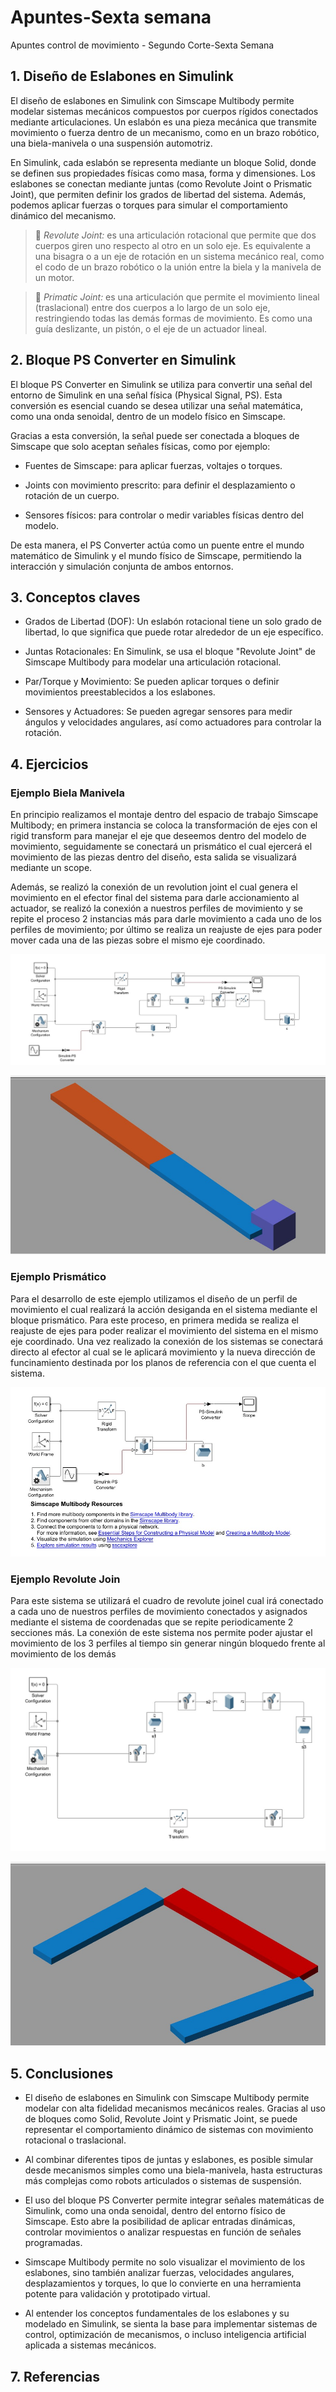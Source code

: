 # Apuntes-Sexta semana
Apuntes control de movimiento - Segundo Corte-Sexta Semana

## 1. Diseño de Eslabones en Simulink
El diseño de eslabones en Simulink con Simscape Multibody permite modelar sistemas mecánicos compuestos por cuerpos rígidos conectados mediante articulaciones. Un eslabón es una pieza mecánica que transmite movimiento o fuerza dentro de un mecanismo, como en un brazo robótico, una biela-manivela o una suspensión automotriz.

En Simulink, cada eslabón se representa mediante un bloque Solid, donde se definen sus propiedades físicas como masa, forma y dimensiones. Los eslabones se conectan mediante juntas (como Revolute Joint o Prismatic Joint), que permiten definir los grados de libertad del sistema. Además, podemos aplicar fuerzas o torques para simular el comportamiento dinámico del mecanismo.

>🔑 *Revolute Joint:* es una articulación rotacional que permite que dos cuerpos giren uno respecto al otro en un solo eje. Es equivalente a una bisagra o a un eje de rotación en un sistema mecánico real, como el codo de un brazo robótico o la unión entre la biela y la manivela de un motor.

>🔑 *Primatic Joint:* es una articulación que permite el movimiento lineal (traslacional) entre dos cuerpos a lo largo de un solo eje, restringiendo todas las demás formas de movimiento. Es como una guía deslizante, un pistón, o el eje de un actuador lineal.

## 2. Bloque PS Converter en Simulink

El bloque PS Converter en Simulink se utiliza para convertir una señal del entorno de Simulink en una señal física (Physical Signal, PS). Esta conversión es esencial cuando se desea utilizar una señal matemática, como una onda senoidal, dentro de un modelo físico en Simscape.

Gracias a esta conversión, la señal puede ser conectada a bloques de Simscape que solo aceptan señales físicas, como por ejemplo:

* Fuentes de Simscape: para aplicar fuerzas, voltajes o torques.

* Joints con movimiento prescrito: para definir el desplazamiento o rotación de un cuerpo.

* Sensores físicos: para controlar o medir variables físicas dentro del modelo.

De esta manera, el PS Converter actúa como un puente entre el mundo matemático de Simulink y el mundo físico de Simscape, permitiendo la interacción y simulación conjunta de ambos entornos.

## 3. Conceptos claves

* Grados de Libertad (DOF): Un eslabón rotacional tiene un solo grado de libertad, lo que significa que puede rotar alrededor de un eje específico.

* Juntas Rotacionales: En Simulink, se usa el bloque "Revolute Joint" de Simscape Multibody para modelar una articulación rotacional.

* Par/Torque y Movimiento: Se pueden aplicar torques o definir movimientos preestablecidos a los eslabones.

* Sensores y Actuadores: Se pueden agregar sensores para medir ángulos y velocidades angulares, así como actuadores para controlar la rotación.

## 4. Ejercicios

### Ejemplo Biela Manivela

En principio realizamos el montaje dentro del espacio de trabajo Simscape Multibody; en primera instancia se coloca la transformación de ejes con el rigid transform para manejar el eje que deseemos dentro del modelo de movimiento, seguidamente se conectará un prismático el cual ejercerá el movimiento de las piezas dentro del diseño, esta salida se visualizará mediante un scope.

Además, se realizó la conexión de un revolution joint el cual genera el movimiento en el efector final del sistema para darle accionamiento al actuador, se realizó la conexión a nuestros perfiles de movimiento y se repite el proceso 2 instancias más para darle movimiento a cada uno de los perfiles de movimiento; por último se realiza un reajuste de ejes para poder mover cada una de las piezas sobre el mismo eje coordinado.


![](Manivela.jpg)


![](https://github.com/MariaFernandaOrtiz-111449/Apuntes_sexta_semana/blob/e5fc03c8607472c62c4ebbcd9183101668ee143d/Manivela2.jpg)

### Ejemplo Prismático

Para el desarrollo de este ejemplo utilizamos el diseño de un perfil de movimiento el cual realizará la acción desiganda en el sistema mediante el bloque prismático. Para este proceso, en primera medida se realiza el reajuste de ejes para poder realizar el movimiento del sistema en el mismo eje coordinado. Una vez realizado la conexión de los sistemas se conectará directo al efector al cual se le aplicará movimiento y la nueva dirección de funcinamiento destinada por los planos de referencia con el que cuenta el sistema. 

![](https://github.com/MariaFernandaOrtiz-111449/Apuntes_sexta_semana/blob/b95e4ac4a06fc853ab1a897a0adaa2e2cc8fc5cd/primastico.jpg)




### Ejemplo Revolute Join

Para este sistema se utilizará el cuadro de revolute joinel cual irá conectado a cada uno de nuestros perfiles de movimiento conectados y asignados mediante el sistema de coordenadas que se repite periodicamente 2 secciones más. La conexión de este sistema nos permite poder ajustar el movimiento de los 3 perfiles al tiempo sin generar ningún
bloquedo frente al movimiento de los demás

![](https://github.com/MariaFernandaOrtiz-111449/Apuntes_sexta_semana/blob/6d3108f30bae0e863b266a62ae9ac5f851186f45/movimiento%20triple.jpg)

![](https://github.com/MariaFernandaOrtiz-111449/Apuntes_sexta_semana/blob/c88fc8a30b33635756d34a00cbed491971fa9908/movimiento%20triple%202.jpg)

## 5. Conclusiones

* El diseño de eslabones en Simulink con Simscape Multibody permite modelar con alta fidelidad mecanismos mecánicos reales. Gracias al uso de bloques como Solid, Revolute Joint y Prismatic Joint, se puede representar el comportamiento dinámico de sistemas con movimiento rotacional o traslacional.

* Al combinar diferentes tipos de juntas y eslabones, es posible simular desde mecanismos simples como una biela-manivela, hasta estructuras más complejas como robots articulados o sistemas de suspensión.

* El uso del bloque PS Converter permite integrar señales matemáticas de Simulink, como una onda senoidal, dentro del entorno físico de Simscape. Esto abre la posibilidad de aplicar entradas dinámicas, controlar movimientos o analizar respuestas en función de señales programadas.

* Simscape Multibody permite no solo visualizar el movimiento de los eslabones, sino también analizar fuerzas, velocidades angulares, desplazamientos y torques, lo que lo convierte en una herramienta potente para validación y prototipado virtual.

* Al entender los conceptos fundamentales de los eslabones y su modelado en Simulink, se sienta la base para implementar sistemas de control, optimización de mecanismos, o incluso inteligencia artificial aplicada a sistemas mecánicos.

## 7. Referencias

